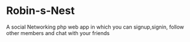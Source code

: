# Robin-s-Nest
A social Networking php web app in which you can signup,signin, follow other members and chat with your friends
